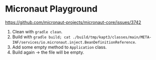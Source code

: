 # Micronaut Playground

https://github.com/micronaut-projects/micronaut-core/issues/3742

1. Clean with `gradle clean`.
1. Build with `gradle build; cat ./build/tmp/kapt3/classes/main/META-INF/services/io.micronaut.inject.BeanDefinitionReference`.
1. Add some empty method to `Application` class.
1. Build again -> the file will be empty.
